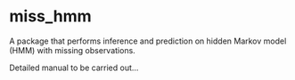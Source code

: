 # miss_hmm

A package that performs inference and prediction on hidden Markov model (HMM) with missing observations.

Detailed manual to be carried out...
